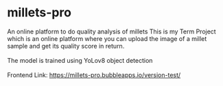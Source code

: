 # millets-pro
An online platform to do quality analysis of millets
This is my Term Project which is an online platform where you can upload the image of a millet sample and get its quality score in return.
<br></br>
The model is trained using YoLov8 object detection
<br></br>
Frontend Link: https://millets-pro.bubbleapps.io/version-test/

